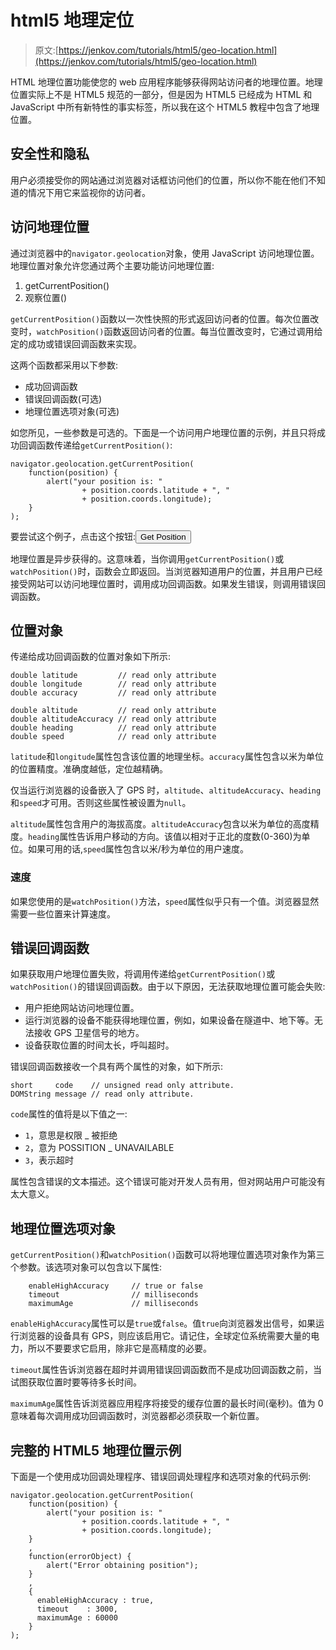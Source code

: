 # html5 地理定位

> 原文:[https://jenkov.com/tutorials/html5/geo-location.html](https://jenkov.com/tutorials/html5/geo-location.html)

HTML 地理位置功能使您的 web 应用程序能够获得网站访问者的地理位置。地理位置实际上不是 HTML5 规范的一部分，但是因为 HTML5 已经成为 HTML 和 JavaScript 中所有新特性的事实标签，所以我在这个 HTML5 教程中包含了地理位置。

## 安全性和隐私

用户必须接受你的网站通过浏览器对话框访问他们的位置，所以你不能在他们不知道的情况下用它来监视你的访问者。

## 访问地理位置

通过浏览器中的`navigator.geolocation`对象，使用 JavaScript 访问地理位置。地理位置对象允许您通过两个主要功能访问地理位置:

1.  getCurrentPosition()
2.  观察位置()

`getCurrentPosition()`函数以一次性快照的形式返回访问者的位置。每次位置改变时，`watchPosition()`函数返回访问者的位置。每当位置改变时，它通过调用给定的成功或错误回调函数来实现。

这两个函数都采用以下参数:

*   成功回调函数
*   错误回调函数(可选)
*   地理位置选项对象(可选)

如您所见，一些参数是可选的。下面是一个访问用户地理位置的示例，并且只将成功回调函数传递给`getCurrentPosition()`:

```
navigator.geolocation.getCurrentPosition(
    function(position) {
        alert("your position is: "
                + position.coords.latitude + ", "
                + position.coords.longitude);
    }
);

```

要尝试这个例子，点击这个按钮:<input type="button" value="Get Position" onclick="getCurrentPositionExample1()">

地理位置是异步获得的。这意味着，当你调用`getCurrentPosition()`或`watchPosition()`时，函数会立即返回。当浏览器知道用户的位置，并且用户已经接受网站可以访问地理位置时，调用成功回调函数。如果发生错误，则调用错误回调函数。

## 位置对象

传递给成功回调函数的位置对象如下所示:

```
double latitude         // read only attribute
double longitude        // read only attribute
double accuracy         // read only attribute

double altitude         // read only attribute
double altitudeAccuracy // read only attribute
double heading          // read only attribute
double speed            // read only attribute

```

`latitude`和`longitude`属性包含该位置的地理坐标。`accuracy`属性包含以米为单位的位置精度。准确度越低，定位越精确。

仅当运行浏览器的设备嵌入了 GPS 时，`altitude`、`altitudeAccuracy`、`heading`和`speed`才可用。否则这些属性被设置为`null`。

`altitude`属性包含用户的海拔高度。`altitudeAccuracy`包含以米为单位的高度精度。`heading`属性告诉用户移动的方向。该值以相对于正北的度数(0-360)为单位。如果可用的话,`speed`属性包含以米/秒为单位的用户速度。

### 速度

如果您使用的是`watchPosition()`方法，`speed`属性似乎只有一个值。浏览器显然需要一些位置来计算速度。

## 错误回调函数

如果获取用户地理位置失败，将调用传递给`getCurrentPosition()`或`watchPosition()`的错误回调函数。由于以下原因，无法获取地理位置可能会失败:

*   用户拒绝网站访问地理位置。
*   运行浏览器的设备不能获得地理位置，例如，如果设备在隧道中、地下等。无法接收 GPS 卫星信号的地方。
*   设备获取位置的时间太长，呼叫超时。

错误回调函数接收一个具有两个属性的对象，如下所示:

```
short     code    // unsigned read only attribute.
DOMString message // read only attribute.

```

`code`属性的值将是以下值之一:

*   `1`，意思是权限 _ 被拒绝
*   `2`，意为 POSSITION _ UNAVAILABLE
*   `3`，表示超时

属性包含错误的文本描述。这个错误可能对开发人员有用，但对网站用户可能没有太大意义。

## 地理位置选项对象

`getCurrentPosition()`和`watchPosition()`函数可以将地理位置选项对象作为第三个参数。该选项对象可以包含以下属性:

```
    enableHighAccuracy     // true or false
    timeout                // milliseconds
    maximumAge             // milliseconds

```

`enableHighAccuracy`属性可以是`true`或`false`。值`true`向浏览器发出信号，如果运行浏览器的设备具有 GPS，则应该启用它。请记住，全球定位系统需要大量的电力，所以不要要求它启用，除非它是高精度的必要。

`timeout`属性告诉浏览器在超时并调用错误回调函数而不是成功回调函数之前，当试图获取位置时要等待多长时间。

`maximumAge`属性告诉浏览器应用程序将接受的缓存位置的最长时间(毫秒)。值为 0 意味着每次调用成功回调函数时，浏览器都必须获取一个新位置。

## 完整的 HTML5 地理位置示例

下面是一个使用成功回调处理程序、错误回调处理程序和选项对象的代码示例:

```
navigator.geolocation.getCurrentPosition(
    function(position) {
        alert("your position is: "
                + position.coords.latitude + ", "
                + position.coords.longitude);
    }
    ,
    function(errorObject) {
        alert("Error obtaining position");
    }
    ,
    {
      enableHighAccuracy : true,
      timeout    : 3000,
      maximumAge : 60000
    }
);

```